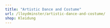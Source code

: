```yaml
---
title: "Artistic Dance and Costume"
url: /lloydminster/artistic-dance-and-costume/
shop: Kleidung
---
```

